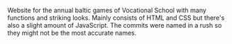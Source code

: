 Website for the annual baltic games of Vocational School with many functions and striking looks. Mainly consists of HTML and CSS but there's also a slight amount of JavaScript. The commits were named in a rush so they might not be the most accurate names.

